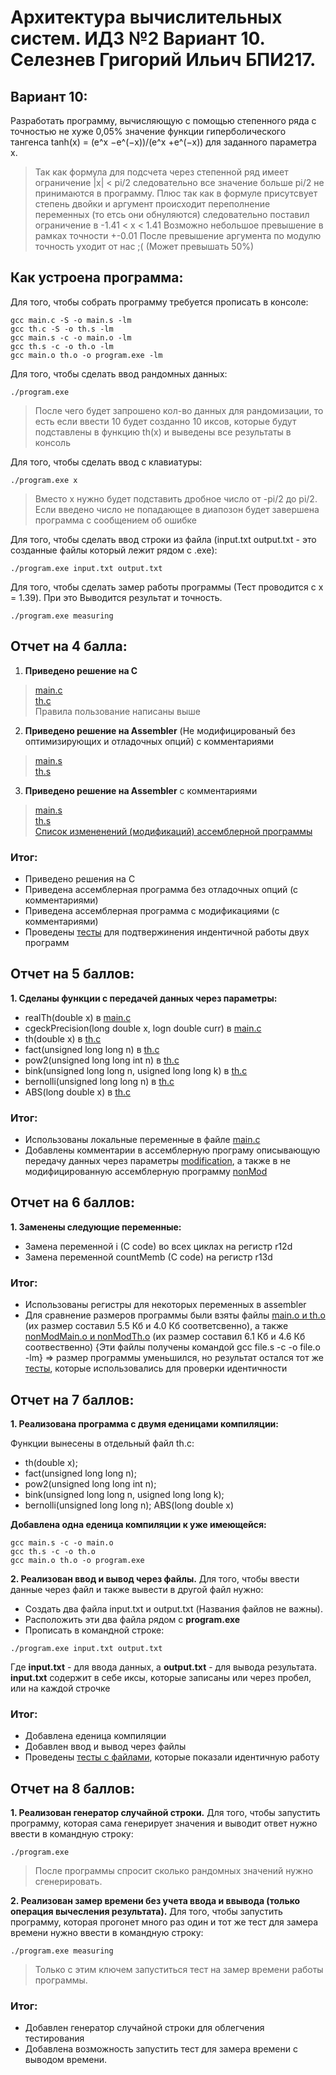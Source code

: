 # Архитектура вычислительных систем. ИДЗ №2 Вариант 10. Селезнев Григорий Ильич БПИ217.

## Вариант 10:
Разработать программу, вычисляющую с помощью степенного ряда с точностью не хуже 0,05% значение функции гиперболического тангенса tanh(x) = (e^x −e^(−x))/(e^x +e^(−x)) для заданного параметра x.
> Так как формула для подсчета через степенной ряд имеет ограничение |x| < pi/2 следовательно все значение больше pi/2 не принимаются в программу.
>  Плюс так как в формуле присутсвует степень двойки и аргумент происходит переполнение переменных (то етсь они обнуляются) следовательно поставил ограничение в -1.41 < x < 1.41
> Возможно небольшое превышение в рамках точности +-0.01
> После превышение аргумента по модулю точность уходит от нас ;( (Может превышать 50%)

## Как устроена программа:

Для того, чтобы собрать программу требуется прописать в консоле:
```
gcc main.c -S -o main.s -lm
gcc th.c -S -o th.s -lm
gcc main.s -c -o main.o -lm 
gcc th.s -c -o th.o -lm 
gcc main.o th.o -o program.exe -lm
```

Для того, чтобы сделать ввод рандомных данных:
```
./program.exe
```
> После чего будет запрошено кол-во данных для рандомизации, то есть если ввести 10 будет созданно 10 иксов, которые будут подставлены в функцию th(x) и выведены все результаты в консоль

Для того, чтобы сделать ввод с клавиатуры:
```
./program.exe x
```
> Вместо x нужно будет подставить дробное число от -pi/2 до pi/2. Если введено число не попадающее в диапозон будет завершена программа с сообщением об ошибке

Для того, чтобы сделать ввод строки из файла (input.txt output.txt - это созданные файлы который лежит рядом с .exe):
```
./program.exe input.txt output.txt
```

Для того, чтобы сделать замер работы программы (Тест проводится с x = 1.39). При это Выводится результат и точность.
```
./program.exe measuring
```

## Отчет на 4 балла:
1. **Приведено решение на С**
> [main.c](https://github.com/Grisha1232/ABC_HW3/blob/86cfc08b685fa49add60ebd1975f230576fa64a6/C%20code/main.c)  
> [th.c](https://github.com/Grisha1232/ABC_HW3/blob/caae295565936eb2c74743d31f7d2a08ce08a1e3/C%20code/th.c)  
> Правила пользование написаны выше

2. **Приведено решение на Assembler** (Не модифицированый без оптимизирующих и отладочных опций) с комментариями
> [main.s](https://github.com/Grisha1232/ABC_HW3/blob/56f0d96dcd91911b3734de39fad5c7d67edd0653/Assembler%20non%20mod/main.s)  
> [th.s](https://github.com/Grisha1232/ABC_HW3/blob/f8ecd827844163b1643ea39685a0a26d042fe528/Assembler%20non%20mod/th.s)  

3. **Приведено решение на Assembler** с комментариями
> [main.s](https://github.com/Grisha1232/ABC_HW3/blob/4510db6a46f9890e53ff981681154bd2a9fa5163/Assembler/main.s)  
> [th.s](https://github.com/Grisha1232/ABC_HW3/blob/4510db6a46f9890e53ff981681154bd2a9fa5163/Assembler/th.s)  
> [Список измененений (модификаций) ассемблерной программы](https://github.com/Grisha1232/ABC_HW3/blob/761feb16b40e764760d4074f58b93bf0900552b2/Assembler/Modifications.md)

### Итог:
* Приведено решения на С
* Приведена ассемблерная программа без отладочных опций (с комментариями)
* Приведена ассемблерная программа с модификациями (с комментариями)
* Проведены [тесты](https://github.com/Grisha1232/ABC_HW3/blob/181efaecf1a144ce792b4de501f078299d601f3c/C%20code/Test/testFor4.md) для подтвержинения индентичной работы двух программ

## Отчет на 5 баллов:

**1. Сделаны функции с передачей данных через параметры:**  
* realTh(double x) в [main.c](https://github.com/Grisha1232/ABC_HW3/blob/86cfc08b685fa49add60ebd1975f230576fa64a6/C%20code/main.c) 
* cgeckPrecision(long double x, logn double curr) в [main.c](https://github.com/Grisha1232/ABC_HW3/blob/86cfc08b685fa49add60ebd1975f230576fa64a6/C%20code/main.c) 
* th(double x) в [th.c](https://github.com/Grisha1232/ABC_HW3/blob/caae295565936eb2c74743d31f7d2a08ce08a1e3/C%20code/th.c) 
* fact(unsigned long long n) в [th.c](https://github.com/Grisha1232/ABC_HW3/blob/caae295565936eb2c74743d31f7d2a08ce08a1e3/C%20code/th.c) 
* pow2(unsigned long long int n) в [th.c](https://github.com/Grisha1232/ABC_HW3/blob/caae295565936eb2c74743d31f7d2a08ce08a1e3/C%20code/th.c) 
* bink(unsigned long long n, usigned long long k) в [th.c](https://github.com/Grisha1232/ABC_HW3/blob/caae295565936eb2c74743d31f7d2a08ce08a1e3/C%20code/th.c) 
* bernolli(unsigned long long n) в [th.c](https://github.com/Grisha1232/ABC_HW3/blob/caae295565936eb2c74743d31f7d2a08ce08a1e3/C%20code/th.c) 
* ABS(long double x) в [th.c](https://github.com/Grisha1232/ABC_HW3/blob/caae295565936eb2c74743d31f7d2a08ce08a1e3/C%20code/th.c) 

### Итог: 
* Использованы локальные переменные в файле [main.c](https://github.com/Grisha1232/ABC_HW3/blob/86cfc08b685fa49add60ebd1975f230576fa64a6/C%20code/main.c)  
* Добавлены комментарии в ассемблерную програму описывающую передачу данных через параметры [modification](https://github.com/Grisha1232/ABC_HW3/tree/main/Assembler), а также в не модифицированную ассемблерную программу [nonMod](https://github.com/Grisha1232/ABC_HW3/tree/main/Assembler%20non%20mod)

## Отчет на 6 баллов:

**1. Заменены следующие переменные:**
* Замена переменной i (C code) во всех циклах на регистр r12d
* Замена переменной countMemb (C code) на регистр r13d

### Итог:
* Использованы регистры для некоторых переменных в assembler
* Для сравнение размеров программы были взяты файлы [main.o и th.o](https://github.com/Grisha1232/ABC_HW3/tree/main/Assembler) (их размер составил 5.5 Кб и 4.0 Кб соответсвенно), а также [nonModMain.o и nonModTh.o](https://github.com/Grisha1232/ABC_HW3/tree/main/Assembler%20non%20mod) (их размер составил 6.1 Кб и 4.6 Кб соотвественно)   {Эти файлы получены командой gcc file.s -c -o file.o -lm} => размер программы уменьшился, но результат остался тот же [тесты](https://github.com/Grisha1232/ABC_HW3/blob/181efaecf1a144ce792b4de501f078299d601f3c/C%20code/Test/testFor4.md), которые использовались для проверки идентичности

## Отчет на 7 баллов:

**1. Реализована программа с двумя еденицами компиляции:**

Функции вынесены в отдельный файл th.c:   
* th(double x);   
* fact(unsigned long long n);   
* pow2(unsigned long long int n);   
* bink(unsigned long long n, usigned long long k);   
* bernolli(unsigned long long n);   ABS(long double x)   

> 
**Добавлена одна еденица компиляции к уже имеющейся:**
```
gcc main.s -c -o main.o
gcc th.s -c -o th.o
gcc main.o th.o -o program.exe
```

**2. Реализован ввод и вывод через файлы.** Для того, чтобы ввести данные через файл и также вывести в другой файл нужно:
* Создать два файла input.txt и output.txt (Названия файлов не важны).
* Расположить эти два файла рядом с **program.exe**
* Прописать в командной строке:
```
./program.exe input.txt output.txt
```
Где **input.txt** - для ввода данных, а **output.txt** - для вывода результата. **input.txt** содержит в себе иксы, которые записаны или через пробел, или на каждой строчке

### Итог: 
* Добавлена еденица компиляции
* Добавлен ввод и вывод через файлы
* Проведены [тесты с файлами](https://github.com/Grisha1232/ABC_HW3/tree/main/Test%20Files), которые показали идентичную работу

## Отчет на 8 баллов:

**1. Реализован генератор случайной строки.**
Для того, чтобы запустить программу, которая сама генерирует значения и выводит ответ нужно ввести в командную строку:
```
./program.exe
```
> После программы спросит сколько рандомных значений нужно сгенерировать.

**2. Реализован замер времени без учета ввода и ввывода (только операция вычесления результата).**
Для того, чтобы запустить программу, которая прогонет много раз один и тот же тест для замера времени нужно ввести в командную строку:
```
./program.exe measuring
```
> Только с этим ключем запуститься тест на замер времени работы программы.

### Итог:
* Добавлен генератор случайной строки для облегчения тестирования
* Добавлена возможность запустить тест для замера времени с выводом времени.
